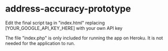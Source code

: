 # address-accuracy-prototype

Edit the final script tag in "index.html" replacing [YOUR_GOOGLE_API_KEY_HERE] with your own API key

The file "index.php" is only included for running the app on Heroku. It is not needed for the application to run.
